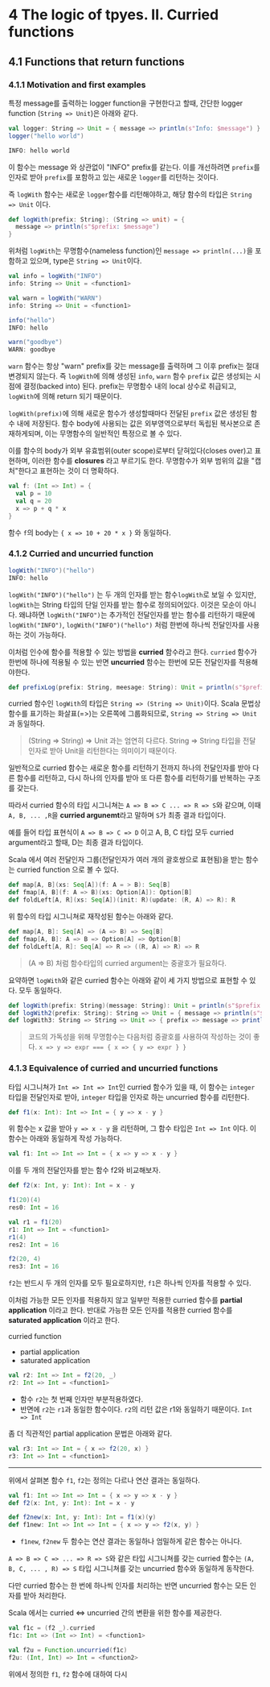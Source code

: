 # 4 The logic of tpyes. II. Curried functions

## 4.1 Functions that return functions

### 4.1.1 Motivation and first examples

특정 message를 출력하는 logger function을 구현한다고 할때, 간단한 logger function (`String => Unit`)은 아래와 같다.

```scala
val logger: String => Unit = { message => println(s"Info: $message") } 
logger("hello world")

INFO: hello world
```

이 함수는 message 와 상관없이 "INFO" prefix를 같는다. 이를 개선하려면 `prefix`를 인자로 받아 `prefix`를 포함하고 있는 새로운 `logger`를 리턴하는 것이다. 

즉 `logWith` 함수는 새로운 `logger`함수를 리턴해야하고, 해당 함수의 타입은 `String => Unit` 이다.

```scala
def logWith(prefix: String): (String => unit) = {
  message => println(s"$prefix: $message")
}
```

위처럼 `logWith`는 무명함수(nameless function)인 `message => println(...)`을 포함하고 있으며, type은 `String => Unit`이다. 

```scala
val info = logWith("INFO")
info: String => Unit = <function1>

val warn = logWith("WARN")
info: String => Unit = <function1>

info("hello")
INFO: hello

warn("goodbye")
WARN: goodbye
```

`warn` 함수는 항상 "warn" prefix를 갖는 message를 출력하며 그 이후 prefix는 절대 변경되지 않는다.
즉 `logWith`에 의해 생성된 `info`, `warn` 함수 `prefix` 값은 생성되는 시점에 결정(backed into) 된다. prefix는 무명함수 내의 local 상수로 취급되고, `logWith`에 의해 return 되기 때문이다.
 
`logWith(prefix)`에 의해 새로운 함수가 생성할때마다 전달된 `prefix` 값은 생성된 함수 내에 저장된다. 함수 body에 사용되는 값은 외부영역으로부터 독립된 복사본으로 존재하게되며, 이는 무명함수의 일반적인 특정으로 볼 수 있다. 

이를 함수의 body가 외부 유효범위(outer scope)로부터 닫혀있다(closes over)고 표현하며, 이러한 함수를 **closures** 라고 부르기도 한다. 무명함수가 외부 범위의 값을 "캡처"한다고 표현하는 것이 더 명확하다.
 
```scala
val f: (Int => Int) = {
  val p = 10
  val q = 20
  x => p + q * x
}
```

함수 `f`의 body는 `{ x => 10 + 20 * x }` 와 동일하다. 

### 4.1.2 Curried and uncurried function

```scala
logWith("INFO")("hello")
INFO: hello
```

`logWith("INFO")("hello")` 는 두 개의 인자를 받는 함수`logWith`로 보일 수 있지만, `logWith`는 String 타입의 단일 인자를 받는 함수로 정의되어있다. 이것은 모순이 아니다. 왜냐하면 `logWith("INFO")`는 추가적인 전달인자를 받는 함수를 리턴하기 때문에 `logWith("INFO")`, `logWith("INFO")("hello")` 처럼 한번에 하나씩 전달인자를 사용하는 것이 가능하다.

이처럼 인수에 함수를 적용할 수 있는 방법을 **curried** 함수라고 한다. 
`curried` 함수가 한번에 하나에 적용될 수 있는 반면 **uncurried** 함수는 한번에 모든 전달인자를 적용해야한다.

```scala
def prefixLog(prefix: String, meesage: String): Unit = println(s"$prefix: $message")
```

curried 함수인 `logWith`의 타입은 `String => (String => Unit)`이다. Scala 문법상 함수를 표기하는 화살표(=>)는 오른쪽에 그룹화되므로, 
`String => String => Unit`과 동일하다. 
> (String => String) => Unit 과는 엄연히 다르다. String => String 타입을 전달인자로 받아 Unit을 리턴한다는 의미이기 때문이다. 

일반적으로 curried 함수는 새로운 함수를 리턴하기 전까지 하나의 전달인자를 받아 다른 함수를 리턴하고, 다시 하나의 인자를 받아 또 다른 함수를 리턴하기를 반복하는 구조를 갖는다. 

따라서 curried 함수의 타입 시그니쳐는 `A => B => C ... => R => S`와 같으며, 이때 `A, B, ... ,R`을 **curried argunemt**라고 말하며 `S`가 최종 결과 타입이다. 

예를 들어 타입 표현식이 `A => B => C => D` 이고 A, B, C 타입 모두 curried argument라고 할때, D는 최종 결과 타입이다. 

Scala 에서 여러 전달인자 그룹(전달인자가 여러 개의 괄호쌍으로 표현됨)을 받는 함수는 curried function 으로 볼 수 있다.

```scala
def map[A, B](xs: Seq[A])(f: A = > B): Seq[B]
def fmap[A, B](f: A => B)(xs: Option[A]): Option[B]
def foldLeft[A, R](xs: Seq[A])(init: R)(update: (R, A) => R): R
```
위 함수의 타입 시그니쳐로 재작성된 함수는 아래와 같다.

```scala
def map[A, B]: Seq[A] => (A => B) => Seq[B]
def fmap[A, B]: A => B => Option[A] => Option[B]
def foldLeft[A, R]: Seq[A] => R => ((R, A) => R) => R
```
> (A => B) 처럼 함수타입의 curried argument는 중괄호가 필요하다.

요약하면 `logWith`와 같은 curried 함수는 아래와 같이 세 가지 방법으로 표현할 수 있다. 모두 동일하다.
```scala
def logWith(prefix: String)(message: String): Unit = println(s"$prefix: $message")
def logWith2(prefix: String): String => Unit = { message => println(s"$prefix: $message") }
def logWith3: String => String => Unit => { prefix => message => println(s"$prefix: $message") }
```
> 코드의 가독성을 위해 무명함수는 다음처럼 중괄호를 사용하여 작성하는 것이 좋다.  `x => y => expr === { x => { y => expr } }`


### 4.1.3 Equivalence of curried and uncurried functions

타입 시그니쳐가 `Int => Int => Int`인 curried 함수가 있을 때, 이 함수는 `integer` 타입을 전달인자로 받아, `integer` 타입을 인자로 하는 uncurried 함수를 리턴한다.

```scala
def f1(x: Int): Int => Int = { y => x - y }
```

위 함수는 x 값을 받아 `y => x - y` 을 리턴하며, 그 함수 타입은 `Int => Int` 이다. 이 함수는 아래와 동일하게 작성 가능하다.

```scala
val f1: Int => Int => Int = { x => y => x - y }
```

이를 두 개의 전달인자를 받는 함수 f2와 비교해보자.
```scala
def f2(x: Int, y: Int): Int = x - y
```

```scala
f1(20)(4)
res0: Int = 16

val r1 = f1(20)
r1: Int => Int = <function1>
r1(4)
res2: Int = 16

f2(20, 4)
res3: Int = 16
```
`f2`는 반드시 두 개의 인자를 모두 필요로하지만, `f1`은 하나씩 인자를 적용할 수 있다.  

이처럼 가능한 모든 인자를 적용하지 않고 일부만 적용한 curried 함수를 **partial application** 이라고 한다. 
반대로 가능한 모든 인자를 적용한 curried 함수를 **saturated application** 이라고 한다. 

curried function
- partial application
- saturated application

```scala
val r2: Int => Int = f2(20, _)
r2: Int => Int = <function1>
```

- 함수 `r2`는 첫 번째 인자만 부분적용하였다. 
- 반면에 `r2`는 `r1`과 동일한 함수이다. `r2`의 리턴 값은 r1와 동일하기 때문이다. `Int => Int`

좀 더 직관적인 partial application 문법은 아래와 같다.

```scala
val r3: Int => Int = { x => f2(20, x) }
r3: Int => Int = <function1>
```

---

위에서 살펴본 함수 `f1`, `f2`는 정의는 다르나 연산 결과는 동일하다. 

```scala
val f1: Int => Int => Int = { x => y => x - y }
def f2(x: Int, y: Int): Int = x - y

def f2new(x: Int, y: Int): Int = f1(x)(y)
def f1new: Int => Int => Int = { x => y => f2(x, y) }
```
- `f1new`, `f2new` 두 함수는 연산 결과는 동일하나 엄밀하게 같은 함수는 아니다. 

`A => B => C => ... => R => S`와 같은 타입 시그니쳐를 갖는 curried 함수는 
`(A, B, C, ... , R) => S` 타입 시그니쳐를 갖는 uncurried 함수와 동일하게 동작한다.  

다만 curried 함수는 한 번에 하나씩 인자를 처리하는 반면 uncurried 함수는 모든 인자를 받아 처리한다. 

Scala 에서는 curried <=> uncurried 간의 변환을 위한 함수를 제공한다.

```scala
val f1c = (f2 _).curried
f1c: Int => (Int => Int) = <function1>

val f2u = Function.uncurried(f1c)
f2u: (Int, Int) => Int = <function2>
```



위에서 정의한 `f1`, `f2` 함수에 대하여 다시 
